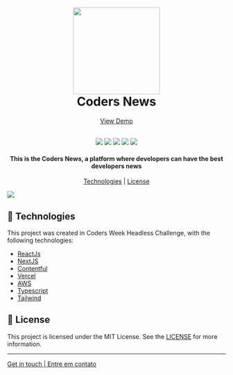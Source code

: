 <h1 align="center">
    <img src="https://i.ibb.co/qm83vpj/logo-group.png" width="200">  
    <br>
    Coders News
</h1>

<p align="center">
    <a href="https://coders-news-five.vercel.app/"> View Demo </a>
</p>

<p align="center">
    <br>
    <img src="https://img.shields.io/github/languages/top/pedrodam99/coders-news">
    <img src="https://img.shields.io/github/issues/pedrodam99/coders-news">
    <img src="https://img.shields.io/github/forks/pedrodam99/coders-news">
    <img src="https://img.shields.io/github/stars/pedrodam99/coders-news">
    <img src="https://img.shields.io/github/license/pedrodam99/coders-news">
</p>

<h4 align="center">
    This is the Coders News, a platform where developers can have the best developers news
</h4>

<p align="center">
    <a href="#rocket-technologies">Technologies</a> | <a href="#memo-license">License</a>
</p>

<img src="https://i.ibb.co/8jP6c23/layout-cms.png">

## :rocket: Technologies

This project was created in Coders Week Headless Challenge, with the following technologies:

- [ReactJs](https://reactjs.org/)
- [NextJS](https://nextjs.org)
- [Contentful](https://contentful.com)
- [Vercel](https://vercel.com)
- [AWS](https://aws.amazon.com)
- [Typescript](https://www.typescriptlang.org/)
- [Tailwind](https://tailwindcss.com/)

##  :memo: License

This project is licensed under the MIT License. See the [LICENSE]() for more information.

___
[Get in touch | Entre em contato](https://www.linkedin.com/in/pedrodambrosio/)

